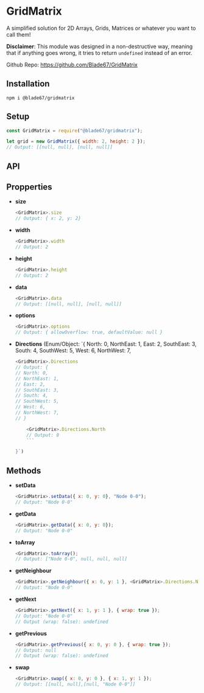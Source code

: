 # **GridMatrix**

A simplified solution for 2D Arrays, Grids, Matrices or whatever you want to call them!

**Disclaimer**: This module was designed in a non-destructive way, meaning that if anything goes wrong, it tries to return `undefined` instead of an error.

Github Repo: https://github.com/Blade67/GridMatrix

## **Installation**

```
npm i @blade67/gridmatrix
```

## **Setup**

```js
const GridMatrix = require("@blade67/gridmatrix");

let grid = new GridMatrix({ width: 2, height: 2 });
// Output: [[null, null], [null, null]]
```

## **API**

## Propperties

-   **size**
    ```js
    <GridMatrix>.size
    // Output: { x: 2, y: 2}
    ```
-   **width**
    ```js
    <GridMatrix>.width
    // Output: 2
    ```
-   **height**
    ```js
    <GridMatrix>.height
    // Output: 2
    ```
-   **data**
    ```js
    <GridMatrix>.data
    // Output: [[null, null], [null, null]]
    ```
-   **options**
    ```js
    <GridMatrix>.options
    // Output: { allowOverflow: true, defaultValue: null }
    ```
-   **Directions** (Enum/Object: `{ North: 0, NorthEast: 1, East: 2, SouthEast: 3, South: 4, SouthWest: 5, West: 6, NorthWest: 7,

    ````js
    <GridMatrix>.Directions
    // Output: {
    // North: 0,
    // NorthEast: 1,
    // East: 2,
    // SouthEast: 3,
    // South: 4,
    // SouthWest: 5,
    // West: 6,
    // NorthWest: 7,
    // }

        <GridMatrix>.Directions.North
        // Output: 0
        ```

    }`)
    ````

## Methods

-   **setData**
    ```js
    <GridMatrix>.setData({ x: 0, y: 0}, "Node 0-0");
    // Output: "Node 0-0"
    ```
-   **getData**
    ```js
    <GridMatrix>.getData({ x: 0, y: 0});
    // Output: "Node 0-0"
    ```
-   **toArray**
    ```js
    <GridMatrix>.toArray();
    // Output: ["Node 0-0", null, null, null]
    ```
-   **getNeighbour**
    ```js
    <GridMatrix>.getNeighbour({ x: 0, y: 1 }, <GridMatrix>.Directions.North);
    // Output: "Node 0-0"
    ```
-   **getNext**
    ```js
    <GridMatrix>.getNext({ x: 1, y: 1 }, { wrap: true });
    // Output: "Node 0-0"
    // Output (wrap: false): undefined
    ```
-   **getPrevious**
    ```js
    <GridMatrix>.getPrevious({ x: 0, y: 0 }, { wrap: true });
    // Output: null
    // Output (wrap: false): undefined
    ```
-   **swap**
    ```js
    <GridMatrix>.swap({ x: 0, y: 0 }, { x: 1, y: 1 });
    // Output: [[null, null],[null, "Node 0-0"]]
    ```
